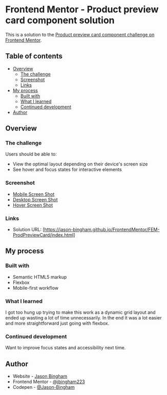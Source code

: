 # Frontend Mentor - Product preview card component solution

This is a solution to the [Product preview card component challenge on Frontend Mentor](https://www.frontendmentor.io/challenges/product-preview-card-component-GO7UmttRfa).

## Table of contents

- [Overview](#overview)
  - [The challenge](#the-challenge)
  - [Screenshot](#screenshot)
  - [Links](#links)
- [My process](#my-process)
  - [Built with](#built-with)
  - [What I learned](#what-i-learned)
  - [Continued development](#continued-development)
- [Author](#author)

## Overview

### The challenge

Users should be able to:

- View the optimal layout depending on their device's screen size
- See hover and focus states for interactive elements

### Screenshot

- [Mobile Screen Shot](./screenshots/ScreenshotMobile.png)
- [Desktop Screen Shot](./screenshots/ScreenshotDesktop.png)
- [Hover Screen Shot](./screenshots/ScreenshotActive.png)

### Links

- Solution URL: [https://jason-bingham.github.io/FrontendMentor/FEM-ProdPreviewCard/index.html]

## My process

### Built with

- Semantic HTML5 markup
- Flexbox
- Mobile-first workflow

### What I learned

I got too hung up trying to make this work as a dynamic grid layout and ended up wasting a lot of time unnecessarily. In the end it was a lot easier and more straightforward just going with flexbox.

### Continued development

Want to improve focus states and accessibility next time.

## Author

- Website - [Jason Bingham](https://jason-bingham.github.io)
- Frontend Mentor - [@jbingham223](https://www.frontendmentor.io/profile/jbingham223)
- Codepen - [@Jason-Bingham](https://codepen.io/Jason-Bingham)
